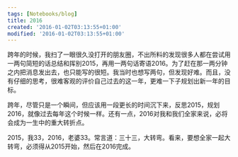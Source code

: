 ```yaml
---
tags: [Notebooks/blog]
title: 2016
created: '2016-01-02T03:13:55+01:00'
modified: '2016-01-02T03:13:55+01:00'
---
```


跨年的时候，我扫了一眼很久没打开的朋友圈，不出所料的发现很多人都在尝试用一两句简短的话总结和挥别2015，再用一两句话寄语2016。为了赶在那一两分钟之内把消息发出去，也只能写的很短。我当时也想写两句，但发现好难。而且，没有仔细的思考，很难客观的评价自己过去的这一年，更难一下子规划出新一年的目标。

跨年，尽管只是一个瞬间，但应该用一段更长的时间沉下来，反思2015，规划2016，就像过去每年这个时候一样。还有一点，2016对我和我们全家来说，必将会成为一生中的重大转折点。

2015，我33，2016，老婆33。常言道：三十三，大转弯。看来，要想全家一起大转弯，必须得从2015开始，然后在2016完成。